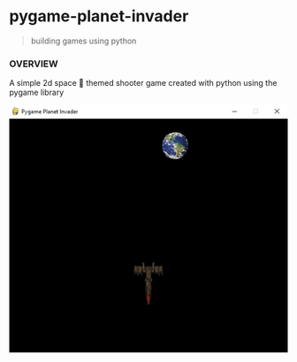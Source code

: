 # pygame-planet-invader

> building games using python 
### OVERVIEW
A simple 2d space 🌌 themed shooter game created with python using the pygame library


![Image](assets/screenshot.jpg)
